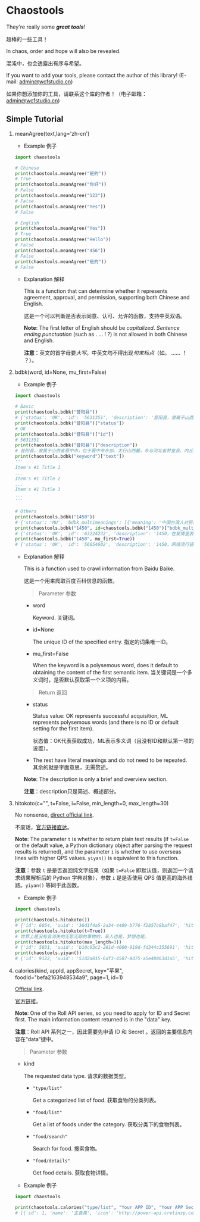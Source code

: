 # Chaostools
They're really some ***great tools***!

超棒的一些工具！

In chaos, order and hope will also be revealed.

混沌中，也会透露出有序与希望。

If you want to add your tools, please contact the author of this library! (E-mail: admin@wcfstudio.cn)

如果你想添加你的工具，请联系这个库的作者！（电子邮箱：admin@wcfstudio.cn)

## Simple Tutorial

1. meanAgree(text,lang='zh-cn')
    -  Example 例子
    ```python
    import chaostools

    # Chinese
    print(chaostools.meanAgree("是的"))
    # True
    print(chaostools.meanAgree("你好"))
    # False
    print(chaostools.meanAgree("123"))
    # False
    print(chaostools.meanAgree("Yes"))
    # False

    # English
    print(chaostools.meanAgree("Yes"))
    # True
    print(chaostools.meanAgree("Hello"))
    # False
    print(chaostools.meanAgree("456"))
    # False
    print(chaostools.meanAgree("是的"))
    # False
    ```
    - Explanation 解释

        This is a function that can determine whether it represents agreement, approval, and permission, supporting both Chinese and English.

        这是一个可以判断是否表示同意、认可、允许的函数，支持中英双语。

        **Note**: The first letter of English should be *capitalized*. *Sentence ending punctuation* (such as . ... ! ?) is not allowed in both Chinese and English.

        **注意**：英文的首字母要*大写*。中英文均不得出现*句末标点*（如。 …… ！ ？）。

2. bdbk(word, id=None, mu_first=False)
    -  Example 例子
    ```python
    import chaostools

    # Basic
    print(chaostools.bdbk("昔阳县"))
    # {'status': 'OK', 'id': '5631351', 'description': '昔阳县，隶属于山西省晋中市，位于晋中市东部、太行山西麓，东与河北省赞皇县、内丘县、井陉县、邢台市接壤，西与寿阳县为邻，南与和顺县毗连，北与平定县相衔。总面积1954平方千米。截至2022年末，昔阳县常住人口186614人。商朝时期，属微。东汉建安末年（219年）为乐平郡，隋大业初年改为乐平县。民国元年（1912年），恢复乐平县，归中路道。1968年，晋中专区改设晋中地区，昔阳县仍属之。截至2021年10月，昔阳县下辖5个镇、5个乡和1个管委会。县政府驻乐平镇育新巷10号。昔阳县地方特产有昔阳小米、杏鲍菇。有大寨、龙岩大峡谷等风景名胜。2023年，昔阳县地区生产总值163.0亿元，比2022年增长5.1%。', 'contents': ['昔阳县', '昔阳县历史沿革', '昔阳县行政区划', '昔阳县地理环境', '昔阳县自然资源', '昔阳县人口', '昔阳县政治', '昔阳县经济', '昔阳县交通运输', '昔阳县社会事业', '昔阳县风景名胜', '昔阳县地方特产', '昔阳县著名人物', '昔阳县荣誉称号', '昔阳县现任领导'], 'contents_len': 15, 'text': '...'}
    print(chaostools.bdbk("昔阳县")["status"])
    # OK
    print(chaostools.bdbk("昔阳县")["id"])
    # 5631351
    print(chaostools.bdbk("昔阳县")["description"])
    # 昔阳县，隶属于山西省晋中市，位于晋中市东部、太行山西麓，东与河北省赞皇县、内丘县、井陉县、邢台市接壤，西与寿阳县为邻，南与和顺县毗连，北与平定县相衔。总面积1954平方千米。截至2022年末，昔阳县常住人口186614人。商朝时期，属微。东汉建安末年（219年）为乐平郡，隋大业初年改为乐平县。民国元年（1912年），恢复乐平县，归中路道。1968年，晋中专区改设晋中地区，昔阳县仍属之。截至2021年10月，昔阳县下辖5个镇、5个乡和1个管委会。县政府驻乐平镇育新巷10号。昔阳县地方特产有昔阳小米、杏鲍菇。有大寨、龙岩大峡谷等风景名胜。2023年，昔阳县地区生产总值163.0亿元，比2022年增长5.1%。
    print(chaostools.bdbk("keyword")["text"])
    '''
    Item's #1 Title 1
    ...
    Item's #1 Title 2
    ...
    Item's #1 Title 3
    ...
    '''

    # Others
    print(chaostools.bdbk("1450"))
    # {'status': 'MU', 'bdbk_multimeanings': [{'meaning': '中国台湾人对民进党网军的戏称', 'id': '56654602'}, {'meaning': '在爱情里表示“你是我的”', 'id': '63224232'}]}
    print(chaostools.bdbk("1450", id=chaostools.bdbk("1450")["bdbk_multimeanings"][1]["id"]))
    # {'status': 'OK', 'id': '63224232', 'description': '1450，在爱情里表示“你是我的”。', 'contents': ['1450'], 'contents_len': 1}
    print(chaostools.bdbk("1450", mu_first=True))
    # {'status': 'OK', 'id': '56654602', 'description': '1450，网络流行语，中国台湾人对民进党网军的戏称。', 'contents': ['1450', '1450引申含义', '1450社会评价'], 'contents_len': 3}
    ```
    - Explanation 解释

        This is a function used to crawl information from Baidu Baike.

        这是一个用来爬取百度百科信息的函数。

        > Parameter 参数

        - word

            Keyword. 关键词。
        
        - id=None

            The unique ID of the specified entry. 指定的词条唯一ID。
        
        - mu_first=False

            When the keyword is a polysemous word, does it default to obtaining the content of the first semantic item. 当关键词是一个多义词时，是否默认获取第一个义项的内容。

        > Return 返回

        - status

            Status value: OK represents successful acquisition, ML represents polysemous words (and there is no ID or default setting for the first item).
            
            状态值：OK代表获取成功，ML表示多义词（且没有ID和默认第一项的设置）。
        
        - The rest have literal meanings and do not need to be repeated. 其余的就是字面意思，无需赘述。

        **Note**: The description is only a brief and overview section.

        **注意**：description只是简述、概述部分。

3. hitokoto(c="", t=False, i=False, min_length=0, max_length=30)

    No nonsense, [direct official link](https://developer.hitokoto.cn/sentence/).

    不废话，[官方链接直达](https://developer.hitokoto.cn/sentence/)。

    **Note**: The parameter `t` is whether to return plain text results (if `t=False` or the default value, a Python dictionary object after parsing the request results is returned), and the parameter `i` is whether to use overseas lines with higher QPS values. `yiyan()` is equivalent to this function.

    **注意**：参数 `t` 是是否返回纯文字结果（如果 `t=False` 即默认值，则返回一个请求结果解析后的 Python 字典对象），参数 `i` 是是否使用 QPS 值更高的海外线路。`yiyan()` 等同于此函数。

    - Example 例子
    ```python
    import chaostools

    print(chaostools.hitokoto())
    # {'id': 6054, 'uuid': '36d1f4a5-2a34-4489-b776-f2857c8baf47', 'hitokoto': '想一个人有多想念，那又是文字失效瞬间。', 'type': 'j', 'from': '仓颉', 'from_who': '五月天', 'creator': '小杨', 'creator_uid': 5943, 'reviewer': 1044, 'commit_from': 'web', 'created_at': '1587639189', 'length': 19}
    print(chaostools.hitokoto(t=True))
    # 世界上是没有会消失的无影无踪的事物的，亲人也是，梦想也是。
    print(chaostools.hitokoto(max_length=3))
    # {'id': 5031, 'uuid': 'b10c93c2-281d-4000-919d-fd344c355691', 'hitokoto': '加油', 'type': 'a', 'from': '自编', 'from_who': None, 'creator': 'chibin', 'creator_uid': 4532, 'reviewer': 4756, 'commit_from': 'web', 'created_at': '1577117480', 'length': 2}{'id': 5031, 'uuid': 'b10c93c2-281d-4000-919d-fd344c355691', 'hitokoto': '加油', 'type': 'a', 'from': '自编', 'from_who': None, 'creator': 'chibin', 'creator_uid': 4532, 'reviewer': 4756, 'commit_from': 'web', 'created_at': '1577117480', 'length': 2}
    print(chaostools.yiyan())
    # {'id': 9122, 'uuid': '51d2a015-6df3-4507-8d75-a5e48863d1a5', 'hitokoto': '神即道，道即法，道法自然，如来。', 'type': 'l', 'from': '遥远的救世主', 'from_who': '豆豆', 'creator': 'erfie', 'creator_uid': 13776, 'reviewer': 1044, 'commit_from': 'web', 'created_at': '1671076363', 'length': 16}
    ```

4. calories(kind, appId, appSecret, key="苹果", foodId="befa2163948534a9", page=1, id=1)

    [Official link](https://www.mxnzp.com/doc/detail?id=32).
    
    [官方链接](https://www.mxnzp.com/doc/detail?id=32)。

    **Note**: One of the Roll API series, so you need to apply for ID and Secret first. The main information content returned is in the "data" key.

    **注意**：Roll API 系列之一，因此需要先申请 ID 和 Secret 。返回的主要信息内容在“data”键中。

    > Parameter 参数

    - kind

        The requested data type. 请求的数据类型。

        - `"type/list"`

            Get a categorized list of food. 获取食物的分类列表。

        - `"food/list"`

            Get a list of foods under the category. 获取分类下的食物列表。

        - `"food/search"`

            Search for food. 搜索食物。

        - `"food/details"`

            Get food details. 获取食物详情。

    - Example 例子
    ```python
    import chaostools

    print(chaostools.calories("type/list", "Your APP ID", "Your APP Secret")["data"])
    # [{'id': 1, 'name': '主食类', 'icon': 'http://power-api.cretinzp.com:8000/foods_file/category/1_v1.png'}, {'id': 2, 'name': '肉蛋类', 'icon': 'http://power-api.cretinzp.com:8000/foods_file/category/2_v1.png'}, {'id': 3, 'name': '大豆及制品', 'icon': 'http://power-api.cretinzp.com:8000/foods_file/category/3_v1.png'}, {'id': 4, 'name': '蔬菜菌藻类', 'icon': 'http://power-api.cretinzp.com:8000/foods_file/category/4_v1.png'}, {'id': 5, 'name': '水果类', 'icon': 'http://power-api.cretinzp.com:8000/foods_file/category/5_v1.png'}, {'id': 6, 'name': '奶类', 'icon': 'http://power-api.cretinzp.com:8000/foods_file/category/6_v1.png'}, {'id': 7, 'name': '油脂类', 'icon': 'http://power-api.cretinzp.com:8000/foods_file/category/7_v1.png'}, {'id': 8, 'name': '坚果类', 'icon': 'http://power-api.cretinzp.com:8000/foods_file/category/8_v1.png'}, {'id': 9, 'name': '调味品', 'icon': 'http://power-api.cretinzp.com:8000/foods_file/category/9_v1.png'}, {'id': 10, 'name': '饮料类', 'icon': 'http://power-api.cretinzp.com:8000/foods_file/category/10_v1.png'}, {'id': 11, 'name': '零食及冷饮', 'icon': 'http://power-api.cretinzp.com:8000/foods_file/category/11_v1.png'}, {'id': 12, 'name': '其他', 'icon': 'http://power-api.cretinzp.com:8000/foods_file/category/12_v1.png'}]
    ```